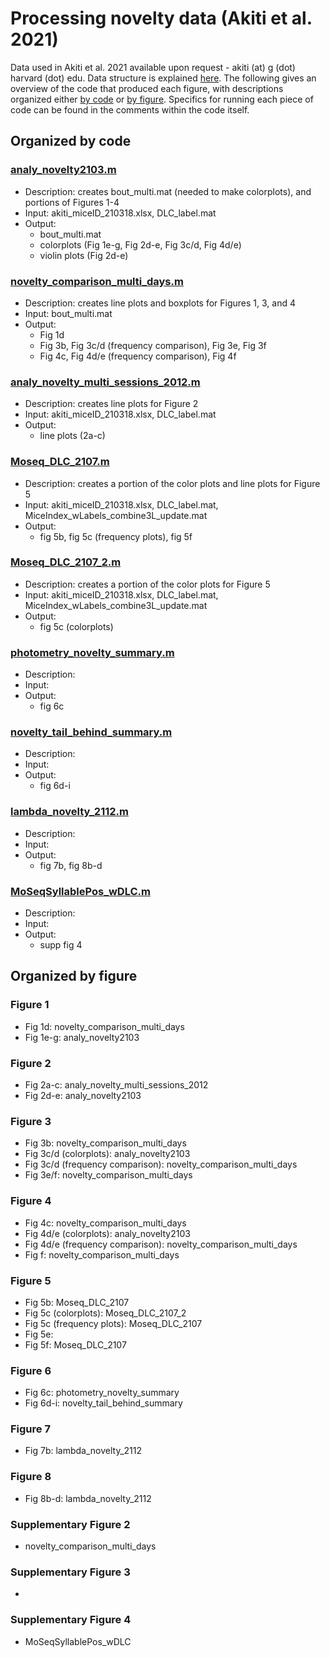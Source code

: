 # Processing novelty data (Akiti et al. 2021)

Data used in Akiti et al. 2021 available upon request - akiti (at) g (dot) harvard (dot) edu. Data structure is explained [here](https://github.com/ckakiti/Novelty_paper_2021/blob/main/DataStructure.md). The following gives an overview of the code that produced each figure, with descriptions organized either [by code](https://github.com/ckakiti/Novelty_paper_2021/blob/main/README.md#organized-by-code) or [by figure](https://github.com/ckakiti/Novelty_paper_2021/blob/main/README.md#organized-by-figure). Specifics for running each piece of code can be found in the comments within the code itself.

## Organized by code

### [analy_novelty2103.m](https://github.com/ckakiti/Novelty_paper_2021/blob/main/primary_code/analy_novelty2103.m)
- Description: creates bout_multi.mat (needed to make colorplots), and portions of Figures 1-4
- Input: akiti_miceID_210318.xlsx, DLC_label.mat
- Output: 
  - bout_multi.mat
  - colorplots (Fig 1e-g, Fig 2d-e, Fig 3c/d, Fig 4d/e)
  - violin plots (Fig 2d-e)

### [novelty_comparison_multi_days.m](https://github.com/ckakiti/Novelty_paper_2021/blob/main/primary_code/novelty_comparison_multi_days.m)
- Description: creates line plots and boxplots for Figures 1, 3, and 4
- Input: bout_multi.mat
- Output:
  - Fig 1d
  - Fig 3b, Fig 3c/d (frequency comparison), Fig 3e, Fig 3f
  - Fig 4c, Fig 4d/e (frequency comparison), Fig 4f

### [analy_novelty_multi_sessions_2012.m](https://github.com/ckakiti/Novelty_paper_2021/blob/main/primary_code/analy_novelty_multi_sessions_2012.m)
- Description: creates line plots for Figure 2
- Input: akiti_miceID_210318.xlsx, DLC_label.mat
- Output: 
  - line plots (2a-c)

### [Moseq_DLC_2107.m](https://github.com/ckakiti/Novelty_paper_2021/blob/main/primary_code/Moseq_DLC_2107.m)
- Description: creates a portion of the color plots and line plots for Figure 5
- Input: akiti_miceID_210318.xlsx, DLC_label.mat, MiceIndex_wLabels_combine3L_update.mat
- Output:
  - fig 5b, fig 5c (frequency plots), fig 5f

### [Moseq_DLC_2107_2.m](https://github.com/ckakiti/Novelty_paper_2021/blob/main/primary_code/Moseq_DLC_2107_2.m)
- Description: creates a portion of the color plots for Figure 5
- Input: akiti_miceID_210318.xlsx, DLC_label.mat, MiceIndex_wLabels_combine3L_update.mat
- Output:
  - fig 5c (colorplots)

### [photometry_novelty_summary.m](https://github.com/ckakiti/Novelty_paper_2021/blob/main/primary_code/photometry_novelty_summary.m)
- Description:
- Input:
- Output:
  - fig 6c

### [novelty_tail_behind_summary.m](https://github.com/ckakiti/Novelty_paper_2021/blob/main/primary_code/novelty_tail_behind_summary.m)
- Description:
- Input:
- Output:
  - fig 6d-i

### [lambda_novelty_2112.m](https://github.com/ckakiti/Novelty_paper_2021/blob/main/primary_code/lambda_novelty_2112.m)
- Description:
- Input:
- Output:
  - fig 7b, fig 8b-d

### [MoSeqSyllablePos_wDLC.m](https://github.com/ckakiti/Novelty_paper_2021/blob/main/primary_code/MoSeqSyllablePos_wDLC.m)
- Description:
- Input:
- Output:
  - supp fig 4

## Organized by figure

### Figure 1
- Fig 1d: novelty_comparison_multi_days
- Fig 1e-g: analy_novelty2103

### Figure 2
- Fig 2a-c: analy_novelty_multi_sessions_2012
- Fig 2d-e: analy_novelty2103

### Figure 3
- Fig 3b: novelty_comparison_multi_days
- Fig 3c/d (colorplots): analy_novelty2103
- Fig 3c/d (frequency comparison): novelty_comparison_multi_days
- Fig 3e/f: novelty_comparison_multi_days

### Figure 4
- Fig 4c: novelty_comparison_multi_days
- Fig 4d/e (colorplots): analy_novelty2103
- Fig 4d/e (frequency comparison): novelty_comparison_multi_days
- Fig f: novelty_comparison_multi_days

### Figure 5
- Fig 5b: Moseq_DLC_2107
- Fig 5c (colorplots): Moseq_DLC_2107_2
- Fig 5c (frequency plots): Moseq_DLC_2107
- Fig 5e:
- Fig 5f: Moseq_DLC_2107

### Figure 6
- Fig 6c: photometry_novelty_summary
- Fig 6d-i: novelty_tail_behind_summary

### Figure 7
- Fig 7b: lambda_novelty_2112

### Figure 8
- Fig 8b-d: lambda_novelty_2112

### Supplementary Figure 2
- novelty_comparison_multi_days

### Supplementary Figure 3
- 

### Supplementary Figure 4
- MoSeqSyllablePos_wDLC
